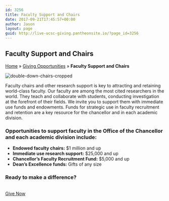 ```yaml
---
id: 3256
title: Faculty Support and Chairs
date: 2017-09-21T17:45:57+00:00
author: Jason
layout: page
guid: http://live-ucsc-giving.pantheonsite.io/?page_id=3256
---
```

## Faculty Support and Chairs  


<p id="breadcrumbs">
  <a href="https://giving.ucsc.edu/" rel="v:url" property="v:title">Home</a> » <a href="https://giving.ucsc.edu/giving-opportunities/" rel="v:url" property="v:title">Giving Opportunities</a> » <strong>Faculty Support and Chairs</strong>
</p>

<img src="http://live-ucsc-giving.pantheonsite.io/wp-content/uploads/2017/09/double-down-chairs-cropped.jpg" alt="double-down-chairs-cropped" itemprop="image" /> 

Faculty chairs and other research support is key to attracting and retaining world-class faculty. Our faculty are among the most cited researchers in the world. They teach and collaborate with students, conducting investigation at the forefront of their fields. We invite you to support them with immediate use funds and endowments. Funds for strategic use in faculty recruitment and retention are a key resource for the chancellor and in each academic division.

### Opportunities to support faculty in the Office of the Chancellor and each academic division include:

  * **Endowed faculty chairs:** $1 million and up
  * **Immediate use research support:** $25,000 and up
  * **Chancellor’s Faculty Recruitment Fund:** $5,000 and up
  * **Dean’s Excellence funds:** Gifts of any size

### Ready to make a difference?

<a href="http://connect.ucsc.edu/givenow" target="_self" role="button"><br /> Give Now<br /> </a>